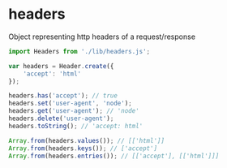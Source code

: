 # headers

Object representing http headers of a request/response

```javascript
import Headers from './lib/headers.js';

var headers = Header.create({
	'accept': 'html'
});

headers.has('accept'); // true
headers.set('user-agent', 'node');
headers.get('user-agent'); // 'node'
headers.delete('user-agent');
headers.toString(); // 'accept: html'

Array.from(headers.values()); // [['html']]
Array.from(headers.keys()); // ['accept']
Array.from(headers.entries()); // [['accept'], [['html']]]
```